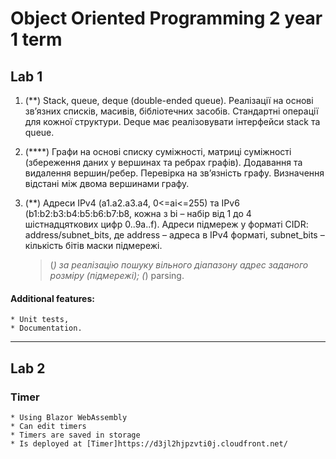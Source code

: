 # Object Oriented Programming 2 year 1 term

## Lab 1
1. (**) Stack, queue, deque (double-ended queue). Реалізації на основі зв’язних списків, масивів, бібліотечних засобів. Стандартні операції для кожної структури. Deque має реалізовувати інтерфейси stack та queue.
2. (****) Графи на основі списку суміжності, матриці суміжності (збереження даних у вершинах та ребрах графів). Додавання та видалення вершин/ребер. Перевірка на зв’язність графу. Визначення відстані між двома вершинами графу.
3. (**) Адреси IPv4 (a1.a2.a3.a4, 0<=ai<=255) та IPv6 (b1:b2:b3:b4:b5:b6:b7:b8, кожна з bi – набір від 1 до 4 шістнадцяткових цифр 0..9a..f). Адреси підмереж у форматі CIDR: address/subnet_bits, де address – адреса в IPv4 форматі, subnet_bits – кількість бітів маски підмережі.

    >(*) за реалізацію пошуку вільного діапазону адрес заданого розміру (підмережі);
    >(*) parsing.

#### Additional features:
    * Unit tests,
    * Documentation.
---
## Lab 2
### Timer
    * Using Blazor WebAssembly
    * Can edit timers
    * Timers are saved in storage
    * Is deployed at [Timer]https://d3jl2hjpzvti0j.cloudfront.net/
    
